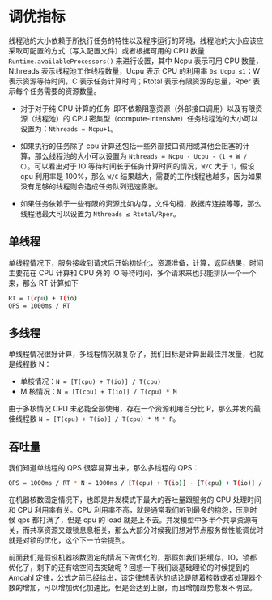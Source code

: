 # 调优指标

线程池的大小依赖于所执行任务的特性以及程序运行的环境，线程池的大小应该应采取可配置的方式（写入配置文件）或者根据可用的 CPU 数量 `Runtime.availableProcessors()` 来进行设置，其中 Ncpu 表示可用 CPU 数量，Nthreads 表示线程池工作线程数量，Ucpu 表示 CPU 的利用率 `0≤ Ucpu ≤1`；W 表示资源等待时间，C 表示任务计算时间；Rtotal 表示有限资源的总量，Rper 表示每个任务需要的资源数量。

- 对于对于纯 CPU 计算的任务-即不依赖阻塞资源（外部接口调用）以及有限资源（线程池）的 CPU 密集型（compute-intensive）任务线程池的大小可以设置为：`Nthreads = Ncpu+1`。

- 如果执行的任务除了 cpu 计算还包括一些外部接口调用或其他会阻塞的计算，那么线程池的大小可以设置为 `Nthreads = Ncpu - Ucpu -（1 + W / C）`。可以看出对于 IO 等待时间长于任务计算时间的情况，`W/C` 大于 1，假设 cpu 利用率是 100%，那么 `W/C` 结果越大，需要的工作线程也越多，因为如果没有足够的线程则会造成任务队列迅速膨胀。

- 如果任务依赖于一些有限的资源比如内存，文件句柄，数据库连接等等，那么线程池最大可以设置为 `Nthreads ≤ Rtotal/Rper`。

## 单线程

单线程情况下，服务接收到请求后开始初始化，资源准备，计算，返回结果，时间主要花在 CPU 计算和 CPU 外的 IO 等待时间，多个请求来也只能排队一个一个来，那么 RT 计算如下

```sh
RT = T(cpu) + T(io)
QPS = 1000ms / RT
```

## 多线程

单线程情况很好计算，多线程情况就复杂了，我们目标是计算出最佳并发量，也就是线程数 N：

- 单核情况：`N = [T(cpu) + T(io)] / T(cpu)`
- M 核情况：`N = [T(cpu) + T(io)] / T(cpu) * M`

由于多核情况 CPU 未必能全部使用，存在一个资源利用百分比 P，那么并发的最佳线程数 `N = [T(cpu) + T(io)] / T(cpu) * M * P`。

## 吞吐量

我们知道单线程的 QPS 很容易算出来，那么多线程的 QPS：

```sh
QPS = 1000ms / RT * N = 1000ms / [T(cpu) + T(io)] - [T(cpu) + T(io)] / T(cpu) * M * P= 1000ms / T(cpu) * M * P
```

在机器核数固定情况下，也即是并发模式下最大的吞吐量跟服务的 CPU 处理时间和 CPU 利用率有关。CPU 利用率不高，就是通常我们听到最多的抱怨，压测时候 qps 都打满了，但是 cpu 的 load 就是上不去。并发模型中多半个共享资源有关，而共享资源又跟锁息息相关，那么大部分时候我们想对节点服务做性能调优时就是对锁的优化，这个下一节会提到。

前面我们是假设机器核数固定的情况下做优化的，那假如我们把缓存，IO，锁都优化了，剩下的还有啥空间去突破呢？回想一下我们谈基础理论的时候提到的 Amdahl 定律，公式之前已经给出，该定律想表达的结论是随着核数或者处理器个数的增加，可以增加优化加速比，但是会达到上限，而且增加趋势愈发不明显。
